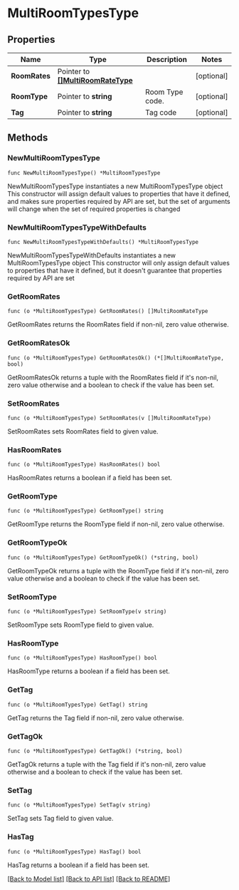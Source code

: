 # MultiRoomTypesType

## Properties

Name | Type | Description | Notes
------------ | ------------- | ------------- | -------------
**RoomRates** | Pointer to [**[]MultiRoomRateType**](MultiRoomRateType.md) |  | [optional] 
**RoomType** | Pointer to **string** | Room Type code. | [optional] 
**Tag** | Pointer to **string** | Tag code | [optional] 

## Methods

### NewMultiRoomTypesType

`func NewMultiRoomTypesType() *MultiRoomTypesType`

NewMultiRoomTypesType instantiates a new MultiRoomTypesType object
This constructor will assign default values to properties that have it defined,
and makes sure properties required by API are set, but the set of arguments
will change when the set of required properties is changed

### NewMultiRoomTypesTypeWithDefaults

`func NewMultiRoomTypesTypeWithDefaults() *MultiRoomTypesType`

NewMultiRoomTypesTypeWithDefaults instantiates a new MultiRoomTypesType object
This constructor will only assign default values to properties that have it defined,
but it doesn't guarantee that properties required by API are set

### GetRoomRates

`func (o *MultiRoomTypesType) GetRoomRates() []MultiRoomRateType`

GetRoomRates returns the RoomRates field if non-nil, zero value otherwise.

### GetRoomRatesOk

`func (o *MultiRoomTypesType) GetRoomRatesOk() (*[]MultiRoomRateType, bool)`

GetRoomRatesOk returns a tuple with the RoomRates field if it's non-nil, zero value otherwise
and a boolean to check if the value has been set.

### SetRoomRates

`func (o *MultiRoomTypesType) SetRoomRates(v []MultiRoomRateType)`

SetRoomRates sets RoomRates field to given value.

### HasRoomRates

`func (o *MultiRoomTypesType) HasRoomRates() bool`

HasRoomRates returns a boolean if a field has been set.

### GetRoomType

`func (o *MultiRoomTypesType) GetRoomType() string`

GetRoomType returns the RoomType field if non-nil, zero value otherwise.

### GetRoomTypeOk

`func (o *MultiRoomTypesType) GetRoomTypeOk() (*string, bool)`

GetRoomTypeOk returns a tuple with the RoomType field if it's non-nil, zero value otherwise
and a boolean to check if the value has been set.

### SetRoomType

`func (o *MultiRoomTypesType) SetRoomType(v string)`

SetRoomType sets RoomType field to given value.

### HasRoomType

`func (o *MultiRoomTypesType) HasRoomType() bool`

HasRoomType returns a boolean if a field has been set.

### GetTag

`func (o *MultiRoomTypesType) GetTag() string`

GetTag returns the Tag field if non-nil, zero value otherwise.

### GetTagOk

`func (o *MultiRoomTypesType) GetTagOk() (*string, bool)`

GetTagOk returns a tuple with the Tag field if it's non-nil, zero value otherwise
and a boolean to check if the value has been set.

### SetTag

`func (o *MultiRoomTypesType) SetTag(v string)`

SetTag sets Tag field to given value.

### HasTag

`func (o *MultiRoomTypesType) HasTag() bool`

HasTag returns a boolean if a field has been set.


[[Back to Model list]](../README.md#documentation-for-models) [[Back to API list]](../README.md#documentation-for-api-endpoints) [[Back to README]](../README.md)


